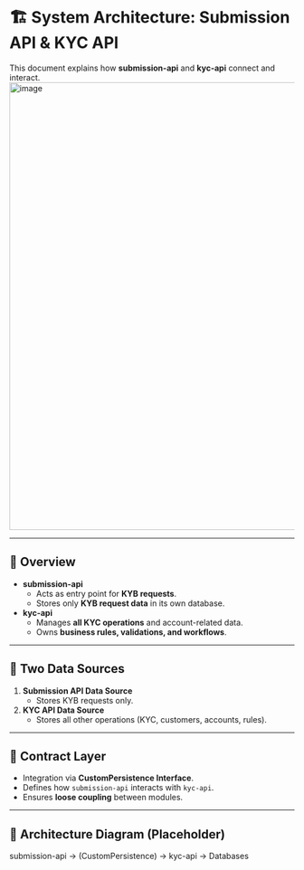 # 🏗️ System Architecture: Submission API & KYC API

This document explains how **submission-api** and **kyc-api** connect and interact.
<img width="1101" height="792" alt="image" src="https://github.com/user-attachments/assets/60aa95fa-fbd9-4572-9766-80a1f49e5f71" />

---

## 🔹 Overview
- **submission-api**
  - Acts as entry point for **KYB requests**.
  - Stores only **KYB request data** in its own database.
- **kyc-api**
  - Manages **all KYC operations** and account-related data.
  - Owns **business rules, validations, and workflows**.

---

## 🔹 Two Data Sources
1. **Submission API Data Source**
   - Stores KYB requests only.  
2. **KYC API Data Source**
   - Stores all other operations (KYC, customers, accounts, rules).  

---

## 🔹 Contract Layer
- Integration via **CustomPersistence Interface**.  
- Defines how `submission-api` interacts with `kyc-api`.  
- Ensures **loose coupling** between modules.  

---

## 🔹 Architecture Diagram (Placeholder)
submission-api → (CustomPersistence) → kyc-api → Databases
